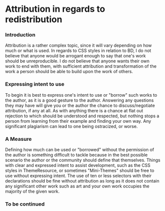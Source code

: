 # Attribution in regards to redistribution

<h3>Introduction</h3>

<div>Attribution is a rather complex topic, since it will vary depending on how much or what is used. In regards to CSS styles in relation to BD, I do not believe that anyone would be arrogant enough to say that one's work should be unreproducible. I do not believe that anyone wants their own work to end with them, with sufficient attribution and transformation of the work a person should be able to build upon the work of others.</div>

<h3>Expressing intent to use</h3>

<div>To begin it is best to express one's intent to use or "borrow" such works to the author, as it is a good gesture to the author. Answering any questions they may have will give you or the author the chance to discuss/negotiate attribution, if any at all. As with anything there is a chance at flat out rejection to which should be understood and respected, but nothing stops a person from learning from their example and finding your own way. Any significant plagiarism can lead to one being ostracized, or worse.</div>

<h3>A Measure</h3>

<div>Defining how much can be used or "borrowed" without the permission of the author is something difficult to tackle because in the best possible scenario the author or the community should define that themselves. Things with clear and expressed intent to assist development, such as the CSS styles in ThemeResource, or sometimes "Mini-Themes" should be free to use without expressing intent. The use of ten or less selectors with their declarations should be fine without attribution as long as it does not contain any significant other work such as art and your own work occupies the majority of the given work.</div>

<h3>To be continued</h3>
